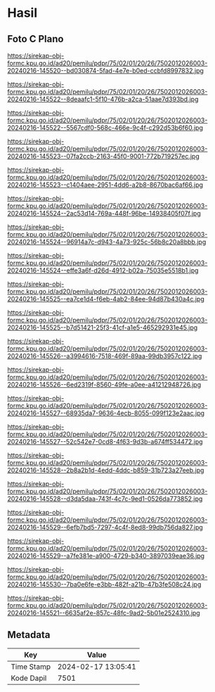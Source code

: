 # Hasil

## Foto C Plano

https://sirekap-obj-formc.kpu.go.id/ad20/pemilu/pdpr/75/02/01/20/26/7502012026003-20240216-145520--bd030874-5fad-4e7e-b0ed-ccbfd8997832.jpg

https://sirekap-obj-formc.kpu.go.id/ad20/pemilu/pdpr/75/02/01/20/26/7502012026003-20240216-145522--8deaafc1-5f10-476b-a2ca-51aae7d393bd.jpg

https://sirekap-obj-formc.kpu.go.id/ad20/pemilu/pdpr/75/02/01/20/26/7502012026003-20240216-145522--5567cdf0-568c-466e-9c4f-c292d53b6f60.jpg

https://sirekap-obj-formc.kpu.go.id/ad20/pemilu/pdpr/75/02/01/20/26/7502012026003-20240216-145523--07fa2ccb-2163-45f0-9001-772b719257ec.jpg

https://sirekap-obj-formc.kpu.go.id/ad20/pemilu/pdpr/75/02/01/20/26/7502012026003-20240216-145523--c1404aee-2951-4dd6-a2b8-8670bac6af66.jpg

https://sirekap-obj-formc.kpu.go.id/ad20/pemilu/pdpr/75/02/01/20/26/7502012026003-20240216-145524--2ac53d14-769a-448f-96be-14938405f07f.jpg

https://sirekap-obj-formc.kpu.go.id/ad20/pemilu/pdpr/75/02/01/20/26/7502012026003-20240216-145524--96914a7c-d943-4a73-925c-56b8c20a8bbb.jpg

https://sirekap-obj-formc.kpu.go.id/ad20/pemilu/pdpr/75/02/01/20/26/7502012026003-20240216-145524--effe3a6f-d26d-4912-b02a-75035e5518b1.jpg

https://sirekap-obj-formc.kpu.go.id/ad20/pemilu/pdpr/75/02/01/20/26/7502012026003-20240216-145525--ea7ce1d4-f6eb-4ab2-84ee-94d87b430a4c.jpg

https://sirekap-obj-formc.kpu.go.id/ad20/pemilu/pdpr/75/02/01/20/26/7502012026003-20240216-145525--b7d51421-25f3-41cf-a1e5-465292931e45.jpg

https://sirekap-obj-formc.kpu.go.id/ad20/pemilu/pdpr/75/02/01/20/26/7502012026003-20240216-145526--a3994616-7518-469f-89aa-99db3957c122.jpg

https://sirekap-obj-formc.kpu.go.id/ad20/pemilu/pdpr/75/02/01/20/26/7502012026003-20240216-145526--6ed2319f-8560-49fe-a0ee-a41212948726.jpg

https://sirekap-obj-formc.kpu.go.id/ad20/pemilu/pdpr/75/02/01/20/26/7502012026003-20240216-145527--68935da7-9636-4ecb-8055-099f123e2aac.jpg

https://sirekap-obj-formc.kpu.go.id/ad20/pemilu/pdpr/75/02/01/20/26/7502012026003-20240216-145527--52c542e7-0cd8-4f63-9d3b-a674ff534472.jpg

https://sirekap-obj-formc.kpu.go.id/ad20/pemilu/pdpr/75/02/01/20/26/7502012026003-20240216-145528--2b8a2b1d-4edd-4ddc-b859-31b723a27eeb.jpg

https://sirekap-obj-formc.kpu.go.id/ad20/pemilu/pdpr/75/02/01/20/26/7502012026003-20240216-145528--d3da5daa-743f-4c7c-9ed1-0526da773852.jpg

https://sirekap-obj-formc.kpu.go.id/ad20/pemilu/pdpr/75/02/01/20/26/7502012026003-20240216-145529--6efb7bd5-7297-4c4f-8ed8-99db756da827.jpg

https://sirekap-obj-formc.kpu.go.id/ad20/pemilu/pdpr/75/02/01/20/26/7502012026003-20240216-145529--a7fe381e-a900-4729-b340-3897039eae36.jpg

https://sirekap-obj-formc.kpu.go.id/ad20/pemilu/pdpr/75/02/01/20/26/7502012026003-20240216-145530--7ba0e6fe-e3bb-482f-a21b-47b3fe508c24.jpg

https://sirekap-obj-formc.kpu.go.id/ad20/pemilu/pdpr/75/02/01/20/26/7502012026003-20240216-145521--6635af2e-857c-48fc-9ad2-5b01e2524310.jpg


## Metadata

| Key        | Value               |
| ---------- | ------------------- |
| Time Stamp | 2024-02-17 13:05:41 |
| Kode Dapil | 7501                |



